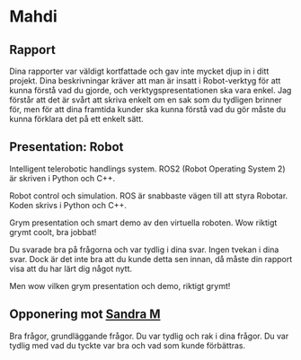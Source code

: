 # Mahdi

## Rapport

Dina rapporter var väldigt kortfattade och gav inte mycket djup in i ditt projekt. Dina beskrivningar kräver att man är insatt i Robot-verktyg för att kunna förstå vad du gjorde, och verktygspresentationen ska vara enkel. Jag förstår att det är svårt att skriva enkelt om en sak som du tydligen brinner för, men för att dina framtida kunder ska kunna förstå vad du gör måste du kunna förklara det på ett enkelt sätt.

## Presentation: Robot

Intelligent telerobotic handlings system. ROS2 (Robot Operating System 2) är skriven i Python och C++.

Robot control och simulation. ROS är snabbaste vägen till att styra Robotar. Koden skrivs i Python och C++.

Grym presentation och smart demo av den virtuella roboten. Wow riktigt grymt coolt, bra jobbat!

Du svarade bra på frågorna och var tydlig i dina svar. Ingen tvekan i dina svar. Dock är det inte bra att du kunde detta sen innan, då måste din rapport visa att du har lärt dig något nytt.

Men wow vilken grym presentation och demo, riktigt grymt!

## Opponering mot [Sandra M](./Sandra_M.md)

Bra frågor, grundläggande frågor. Du var tydlig och rak i dina frågor. Du var tydlig med vad du tyckte var bra och vad som kunde förbättras.
